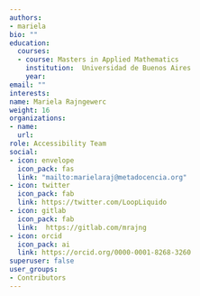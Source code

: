 ```yaml
---
authors:
- mariela
bio: ""
education:
  courses:
  - course: Masters in Applied Mathematics
    institution:  Universidad de Buenos Aires
    year: 
email: ""
interests:
name: Mariela Rajngewerc
weight: 16
organizations:
- name: 
  url: 
role: Accessibility Team
social:
- icon: envelope
  icon_pack: fas
  link: "mailto:marielaraj@metadocencia.org"
- icon: twitter
  icon_pack: fab
  link: https://twitter.com/LoopLiquido
- icon: gitlab
  icon_pack: fab
  link:  https://gitlab.com/mrajng
- icon: orcid
  icon_pack: ai
  link: https://orcid.org/0000-0001-8268-3260
superuser: false
user_groups:
- Contributors
---
```




